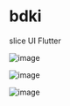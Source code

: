 # bdki

slice UI Flutter

![image](https://github.com/user-attachments/assets/02b49c40-5974-4c64-8bb1-7ee96dc6367c)

![image](https://github.com/user-attachments/assets/601ffb26-df7e-4d1b-9403-41dccced0650)

![image](https://github.com/user-attachments/assets/dbd693d2-0d74-4255-9f25-503a74af6942)
